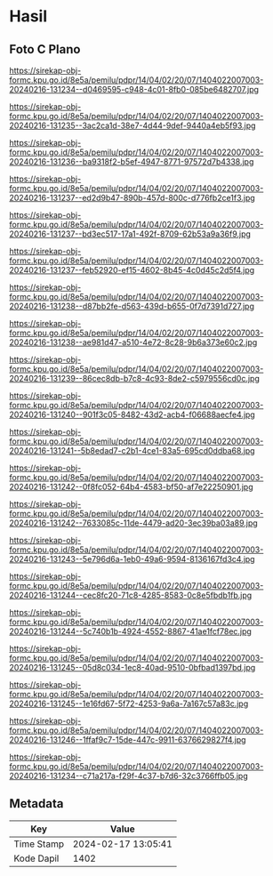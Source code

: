 # Hasil

## Foto C Plano

https://sirekap-obj-formc.kpu.go.id/8e5a/pemilu/pdpr/14/04/02/20/07/1404022007003-20240216-131234--d0469595-c948-4c01-8fb0-085be6482707.jpg

https://sirekap-obj-formc.kpu.go.id/8e5a/pemilu/pdpr/14/04/02/20/07/1404022007003-20240216-131235--3ac2ca1d-38e7-4d44-9def-9440a4eb5f93.jpg

https://sirekap-obj-formc.kpu.go.id/8e5a/pemilu/pdpr/14/04/02/20/07/1404022007003-20240216-131236--ba9318f2-b5ef-4947-8771-97572d7b4338.jpg

https://sirekap-obj-formc.kpu.go.id/8e5a/pemilu/pdpr/14/04/02/20/07/1404022007003-20240216-131237--ed2d9b47-890b-457d-800c-d776fb2ce1f3.jpg

https://sirekap-obj-formc.kpu.go.id/8e5a/pemilu/pdpr/14/04/02/20/07/1404022007003-20240216-131237--bd3ec517-17a1-492f-8709-62b53a9a36f9.jpg

https://sirekap-obj-formc.kpu.go.id/8e5a/pemilu/pdpr/14/04/02/20/07/1404022007003-20240216-131237--feb52920-ef15-4602-8b45-4c0d45c2d5f4.jpg

https://sirekap-obj-formc.kpu.go.id/8e5a/pemilu/pdpr/14/04/02/20/07/1404022007003-20240216-131238--d87bb2fe-d563-439d-b655-0f7d7391d727.jpg

https://sirekap-obj-formc.kpu.go.id/8e5a/pemilu/pdpr/14/04/02/20/07/1404022007003-20240216-131238--ae981d47-a510-4e72-8c28-9b6a373e60c2.jpg

https://sirekap-obj-formc.kpu.go.id/8e5a/pemilu/pdpr/14/04/02/20/07/1404022007003-20240216-131239--86cec8db-b7c8-4c93-8de2-c5979556cd0c.jpg

https://sirekap-obj-formc.kpu.go.id/8e5a/pemilu/pdpr/14/04/02/20/07/1404022007003-20240216-131240--901f3c05-8482-43d2-acb4-f06688aecfe4.jpg

https://sirekap-obj-formc.kpu.go.id/8e5a/pemilu/pdpr/14/04/02/20/07/1404022007003-20240216-131241--5b8edad7-c2b1-4ce1-83a5-695cd0ddba68.jpg

https://sirekap-obj-formc.kpu.go.id/8e5a/pemilu/pdpr/14/04/02/20/07/1404022007003-20240216-131242--0f8fc052-64b4-4583-bf50-af7e22250901.jpg

https://sirekap-obj-formc.kpu.go.id/8e5a/pemilu/pdpr/14/04/02/20/07/1404022007003-20240216-131242--7633085c-11de-4479-ad20-3ec39ba03a89.jpg

https://sirekap-obj-formc.kpu.go.id/8e5a/pemilu/pdpr/14/04/02/20/07/1404022007003-20240216-131243--5e796d6a-1eb0-49a6-9594-8136167fd3c4.jpg

https://sirekap-obj-formc.kpu.go.id/8e5a/pemilu/pdpr/14/04/02/20/07/1404022007003-20240216-131244--cec8fc20-71c8-4285-8583-0c8e5fbdb1fb.jpg

https://sirekap-obj-formc.kpu.go.id/8e5a/pemilu/pdpr/14/04/02/20/07/1404022007003-20240216-131244--5c740b1b-4924-4552-8867-41ae1fcf78ec.jpg

https://sirekap-obj-formc.kpu.go.id/8e5a/pemilu/pdpr/14/04/02/20/07/1404022007003-20240216-131245--05d8c034-1ec8-40ad-9510-0bfbad1397bd.jpg

https://sirekap-obj-formc.kpu.go.id/8e5a/pemilu/pdpr/14/04/02/20/07/1404022007003-20240216-131245--1e16fd67-5f72-4253-9a6a-7a167c57a83c.jpg

https://sirekap-obj-formc.kpu.go.id/8e5a/pemilu/pdpr/14/04/02/20/07/1404022007003-20240216-131246--1ffaf9c7-15de-447c-9911-6376629827f4.jpg

https://sirekap-obj-formc.kpu.go.id/8e5a/pemilu/pdpr/14/04/02/20/07/1404022007003-20240216-131234--c71a217a-f29f-4c37-b7d6-32c3766ffb05.jpg


## Metadata

| Key        | Value               |
| ---------- | ------------------- |
| Time Stamp | 2024-02-17 13:05:41 |
| Kode Dapil | 1402                |



